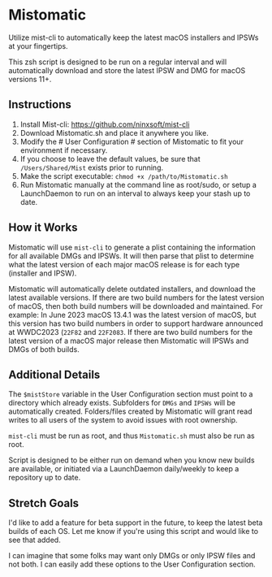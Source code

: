 # Mistomatic
Utilize mist-cli to automatically keep the latest macOS installers and IPSWs at your fingertips.

This zsh script is designed to be run on a regular interval and will automatically download and store the latest IPSW and DMG for macOS versions 11+.

## Instructions
1. Install Mist-cli: https://github.com/ninxsoft/mist-cli
2. Download Mistomatic.sh and place it anywhere you like.
3. Modify the # User Configuration # section of Mistomatic to fit your environment if necessary.
  4. If you choose to leave the default values, be sure that `/Users/Shared/Mist` exists prior to running.
5. Make the script executable: `chmod +x /path/to/Mistomatic.sh`
6. Run Mistomatic manually at the command line as root/sudo, or setup a LaunchDaemon to run on an interval to always keep your stash up to date.

## How it Works
Mistomatic will use `mist-cli` to generate a plist containing the information for all available DMGs and IPSWs. It will then parse that plist to determine what the latest version of each major macOS release is for each type (installer and IPSW).

Mistomatic will automatically delete outdated installers, and download the latest available versions. If there are two build numbers for the latest version of macOS, then both build numbers will be downloaded and maintained. For example: In June 2023 macOS 13.4.1 was the latest version of macOS, but this version has two build numbers in order to support hardware announced at WWDC2023 (`22F82` and `22F2083`. If there are two build numbers for the latest version of a macOS major release then Mistomatic will IPSWs and DMGs of both builds.

## Additional Details
The `$mistStore` variable in the User Configuration section must point to a directory which already exists. Subfolders for `DMGs` and `IPSWs` will be automatically created. Folders/files created by Mistomatic will grant read writes to all users of the system to avoid issues with root ownership.

`mist-cli` must be run as root, and thus `Mistomatic.sh` must also be run as root.

Script is designed to be either run on demand when you know new builds are available, or initiated via a LaunchDaemon daily/weekly to keep a repository up to date.

## Stretch Goals
I'd like to add a feature for beta support in the future, to keep the latest beta builds of each OS. Let me know if you're using this script and would like to see that added.

I can imagine that some folks may want only DMGs or only IPSW files and not both. I can easily add these options to the User Configuration section.
